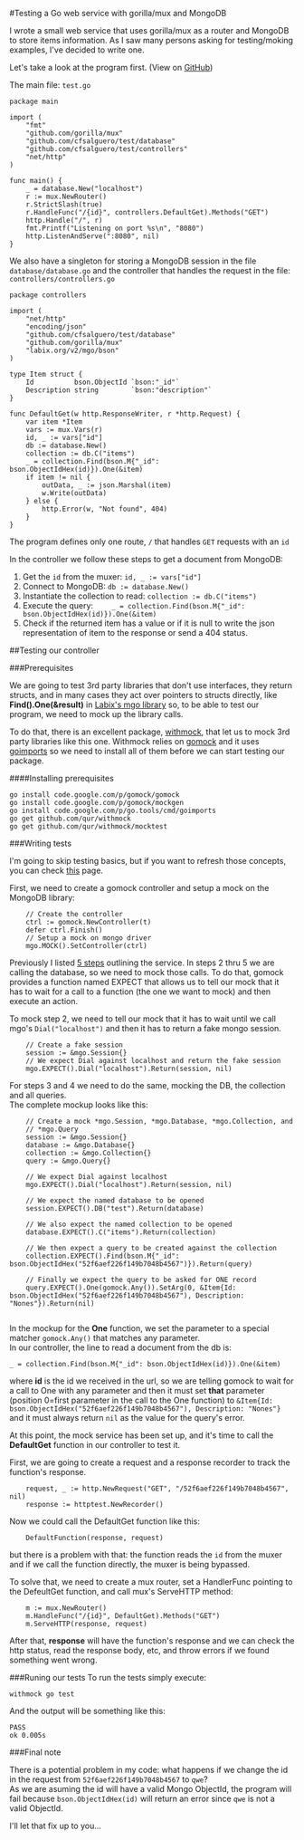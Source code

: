 #Testing a Go web service with gorilla/mux and MongoDB

I wrote a small web service that uses gorilla/mux as a router and MongoDB to store items information.
As I saw many persons asking for testing/moking examples, I've decided to write one.

Let's take a look at the program first. (View on [GitHub](https://github.com/cfsalguero/test_mongo_mock)) 

The main file: `test.go`

```
package main

import (
    "fmt"
    "github.com/gorilla/mux"
    "github.com/cfsalguero/test/database"
    "github.com/cfsalguero/test/controllers"
    "net/http"
)

func main() {
    _ = database.New("localhost")
    r := mux.NewRouter()
    r.StrictSlash(true)
    r.HandleFunc("/{id}", controllers.DefaultGet).Methods("GET") 
    http.Handle("/", r)
    fmt.Printf("Listening on port %s\n", "8080")
    http.ListenAndServe(":8080", nil)
}
```

We also have a singleton for storing a MongoDB session in the file  `database/database.go` and the controller that handles the request in the file: `controllers/controllers.go`

```
package controllers

import (
    "net/http"
    "encoding/json"
    "github.com/cfsalguero/test/database"
    "github.com/gorilla/mux"
    "labix.org/v2/mgo/bson"
)

type Item struct {
    Id          bson.ObjectId `bson:"_id"`
    Description string        `bson:"description"`
}

func DefaultGet(w http.ResponseWriter, r *http.Request) {
    var item *Item
    vars := mux.Vars(r)
    id, _ := vars["id"]
    db := database.New()
    collection := db.C("items")
    _ = collection.Find(bson.M{"_id": bson.ObjectIdHex(id)}).One(&item)
    if item != nil {
        outData, _ := json.Marshal(item)
        w.Write(outData)
    } else {
        http.Error(w, "Not found", 404)
    }
}
```

The program defines only one route, `/` that handles `GET` requests with an `id`

<a name="steps"></a>In the controller we follow these steps to get a document from MongoDB:

1. Get the `id` from the muxer: `id, _ := vars["id"]`
2. Connect to MongoDB: `db := database.New()`
3. Instantiate the collection to read: `collection := db.C("items")`
4. Execute the query: `    _ = collection.Find(bson.M{"_id": bson.ObjectIdHex(id)}).One(&item)`
5. Check if the returned item has a value or if it is null to write the json representation of item to the response or send a 404 status.

##Testing our controller

###Prerequisites

We are going to test 3rd party libraries that don't use interfaces, they return structs, and in many cases they act over pointers to structs directly, like __Find().One(&result)__ in [Labix's mgo library](http://labix.org/mgo) so, to be able to test our program, we need to mock up the library calls.

To do that, there is an excellent package, [withmock](https://github.com/qur/withmock), that let us to mock 3rd party libraries like this one.
Withmock relies on [gomock](http://godoc.org/code.google.com/p/gomock/gomock) and it uses [goimports](http://godoc.org/code.google.com/p/go.tools/cmd/goimports) so we need to install all of them before we can start testing our package.

####Installing prerequisites

```
go install code.google.com/p/gomock/gomock
go install code.google.com/p/gomock/mockgen
go install code.google.com/p/go.tools/cmd/goimports
go get github.com/qur/withmock
go get github.com/qur/withmock/mocktest
``` 

###Writing tests

I'm going to skip testing basics, but if you want to refresh those concepts, you can check [this](http://golangtutorials.blogspot.com.ar/2011/10/gotest-unit-testing-and-benchmarking-go.html) page.

First,  we need to create a gomock controller and setup a mock on the MongoDB library:

```
    // Create the controller
    ctrl := gomock.NewController(t)
    defer ctrl.Finish()
    // Setup a mock on mongo driver
    mgo.MOCK().SetController(ctrl)
```
Previously I listed [5 steps](#steps) outlining the service. In steps 2 thru 5 we are calling the database, so we need to mock those calls.  To do that, gomock provides a function named EXPECT that allows us to tell our mock that it has to wait for a call to a function (the one we want to mock) and then execute an action.  

To mock step 2, we need to tell our mock that it has to wait until we call mgo's `Dial("localhost")` and then it has to return a fake mongo session.  
```
    // Create a fake session
    session := &mgo.Session{}
    // We expect Dial against localhost and return the fake session
    mgo.EXPECT().Dial("localhost").Return(session, nil)
```

For steps 3 and 4 we need to do the same, mocking the DB, the collection and all queries.  
The complete mockup looks like this: 
```
    // Create a mock *mgo.Session, *mgo.Database, *mgo.Collection, and
    // *mgo.Query
    session := &mgo.Session{}
    database := &mgo.Database{}
    collection := &mgo.Collection{}
    query := &mgo.Query{}
    
    // We expect Dial against localhost
    mgo.EXPECT().Dial("localhost").Return(session, nil)
    
    // We expect the named database to be opened
    session.EXPECT().DB("test").Return(database)
    
    // We also expect the named collection to be opened
    database.EXPECT().C("items").Return(collection)
    
    // We then expect a query to be created against the collection
    collection.EXPECT().Find(bson.M{"_id": bson.ObjectIdHex("52f6aef226f149b7048b4567")}).Return(query)
    
    // Finally we expect the query to be asked for ONE record
    query.EXPECT().One(gomock.Any()).SetArg(0, &Item{Id: bson.ObjectIdHex("52f6aef226f149b7048b4567"), Description: "Nones"}).Return(nil)
    
```
In the mockup for the __One__ function, we set the parameter to a special matcher `gomock.Any()` that matches any parameter.  
In our controller, the line to read a document from the db is:  

` _ = collection.Find(bson.M{"_id": bson.ObjectIdHex(id)}).One(&item) `  

where __id__ is the id we received in the url, so we are telling gomock to wait for a call to One with any parameter and then it must set **that** parameter (position 0=first parameter in the call to the One function) to `&Item{Id: bson.ObjectIdHex("52f6aef226f149b7048b4567"), Description: "Nones"}` and it must always return `nil` as the value for the query's error.

At this point, the mock service has been set up, and it's time to call the **DefaultGet** function in our controller to test it.

First, we are going to create a request and a response recorder to track the function's response.
```
    request, _ := http.NewRequest("GET", "/52f6aef226f149b7048b4567", nil)
    response := httptest.NewRecorder()
```
Now we could call the DefaultGet function like this:  
```
    DefaultFunction(response, request)
```
but there is a problem with that: the function reads the `id` from the muxer and if we call the function directly, the muxer is being bypassed.

To solve that, we need to create a mux router, set a HandlerFunc pointing to the DefeultGet function, and call mux's ServeHTTP method:
```
    m := mux.NewRouter()
    m.HandleFunc("/{id}", DefaultGet).Methods("GET") 
    m.ServeHTTP(response, request)
```
After that, **response** will have the function's response and we can check the http status, read the response body, etc, and throw errors if we found something went wrong.

###Runing our tests
To run the tests simply execute:  
```
withmock go test
```
And the output will be something like this: 
```
PASS
ok 0.005s
```

###Final note  

There is a potential problem in my code: what happens if we change the id in the request from `52f6aef226f149b7048b4567` to `qwe`?  
As we are asuming the id will have a valid Mongo ObjectId, the program will fail because `bson.ObjectIdHex(id)` will return an error since `qwe` is not a valid ObjectId.

I'll let that fix up to you...

